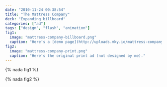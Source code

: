 ```yaml
---
date: "2010-11-24 00:38:54"
title: "The Mattress Company"
deck: "Expanding billboard"
categories: ["ad"]
tags: ["design", "flash", "animation"]
fig1:
  image: "mattress-company-billboard.png"
  caption: "Here’s a [demo page](http://uploads.mky.io/mattress-company/); design based on below print ad."
fig2:
  image: "mattress-company-print.png"
  caption: "Here’s the original print ad (not designed by me)."
---
```


{% nada fig1 %}

{% nada fig2 %}
